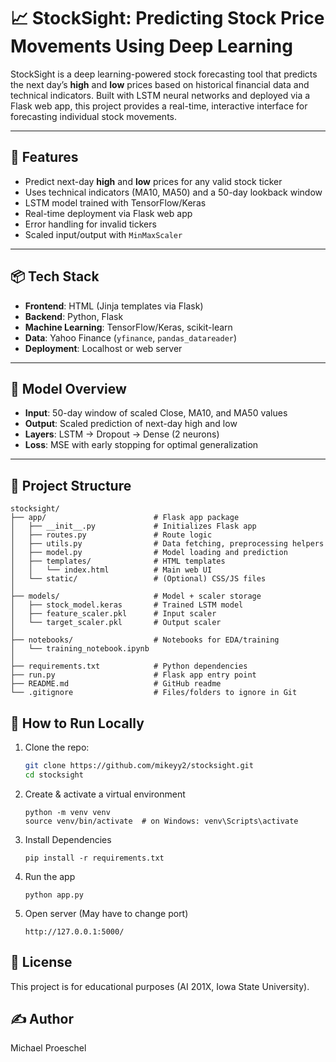 # 📈 StockSight: Predicting Stock Price Movements Using Deep Learning

StockSight is a deep learning-powered stock forecasting tool that predicts the next day’s **high** and **low** prices based on historical financial data and technical indicators. Built with LSTM neural networks and deployed via a Flask web app, this project provides a real-time, interactive interface for forecasting individual stock movements.

---

## 🚀 Features

- Predict next-day **high** and **low** prices for any valid stock ticker
- Uses technical indicators (MA10, MA50) and a 50-day lookback window
- LSTM model trained with TensorFlow/Keras
- Real-time deployment via Flask web app
- Error handling for invalid tickers
- Scaled input/output with `MinMaxScaler`

---

## 📦 Tech Stack

- **Frontend**: HTML (Jinja templates via Flask)
- **Backend**: Python, Flask
- **Machine Learning**: TensorFlow/Keras, scikit-learn
- **Data**: Yahoo Finance (`yfinance`, `pandas_datareader`)
- **Deployment**: Localhost or web server

---

## 🧠 Model Overview

- **Input**: 50-day window of scaled Close, MA10, and MA50 values
- **Output**: Scaled prediction of next-day high and low
- **Layers**: LSTM → Dropout → Dense (2 neurons)
- **Loss**: MSE with early stopping for optimal generalization

---

## 📂 Project Structure

```
stocksight/
├── app/                        # Flask app package
│   ├── __init__.py             # Initializes Flask app
│   ├── routes.py               # Route logic
│   ├── utils.py                # Data fetching, preprocessing helpers
│   ├── model.py                # Model loading and prediction
│   ├── templates/              # HTML templates
│   │   └── index.html          # Main web UI
│   └── static/                 # (Optional) CSS/JS files
│
├── models/                     # Model + scaler storage
│   ├── stock_model.keras       # Trained LSTM model
│   ├── feature_scaler.pkl      # Input scaler
│   └── target_scaler.pkl       # Output scaler
│
├── notebooks/                  # Notebooks for EDA/training
│   └── training_notebook.ipynb
│
├── requirements.txt            # Python dependencies
├── run.py                      # Flask app entry point
├── README.md                   # GitHub readme
└── .gitignore                  # Files/folders to ignore in Git
```


## 🧪 How to Run Locally

1. Clone the repo:
   ```bash
   git clone https://github.com/mikeyy2/stocksight.git
   cd stocksight
   
2. Create & activate a virtual environment
   ```
   python -m venv venv
   source venv/bin/activate  # on Windows: venv\Scripts\activate

4. Install Dependencies
   ```
   pip install -r requirements.txt

6. Run the app
   ```
   python app.py
   
8. Open server (May have to change port)
   ```
   http://127.0.0.1:5000/

## 📝 License
This project is for educational purposes (AI 201X, Iowa State University).

## ✍️ Author
Michael Proeschel
